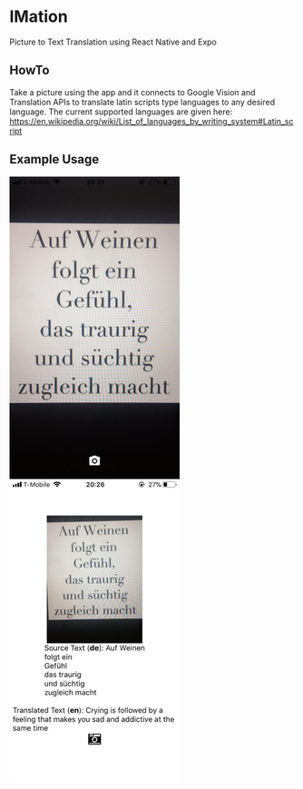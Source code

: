 # IMation
Picture to Text Translation using React Native and Expo

## HowTo
Take a picture using the app and it connects to Google Vision and Translation APIs to translate latin scripts type languages to any desired language. The current supported languages are given here: https://en.wikipedia.org/wiki/List_of_languages_by_writing_system#Latin_script

## Example Usage
<img src ="picture.PNG" align="left" width="300px"/>
<img src ="translation.PNG" align="left" width="300px"/>
